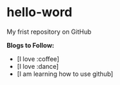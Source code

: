 # hello-word

My frist repository on GitHub

**Blogs to Follow:**
* [I love :coffee]
* [I love :dance]
* [I am learning how to use github]
